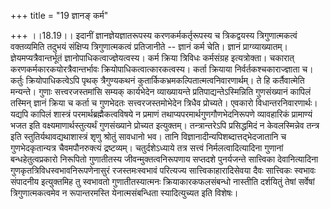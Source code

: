 +++
title = "19 ज्ञानङ् कर्म"

+++
।।18.19।। इदानीं ज्ञानज्ञेयज्ञातरूपस्य करणकर्मकर्तृरूपस्य च त्रिकद्वयस्य
त्रिगुणात्मकत्वं वक्तव्यमिति तदुभयं संक्षिप्य त्रिगुणात्मकत्वं
प्रतिजानीते -- ज्ञानं कर्म चेति। ज्ञानं प्राग्व्याख्यातम्।
ज्ञेयमप्यत्रैवान्तर्भूतं ज्ञानोपाधिकत्वाज्ज्ञेयत्वस्य। कर्म क्रिया
त्रिविधः कर्मसंग्रह इत्यत्रोक्ता। चकारात् करणकर्मकारकयोरत्रैवान्तर्भावः
क्रियोपाधिकत्वात्कारकत्वस्य। कर्ता क्रियाया निर्वर्तकश्चकाराज्ज्ञाता च।
कर्तुः क्रियोपाधिकत्वेऽपि पृथक् त्रैगुण्यकथनं
कुतार्किकभ्रमकल्पितात्मत्वनिवारणार्थम्। ते हि कर्तैवात्मेति मन्यन्ते।
गुणाः सत्त्वरजस्तमांसि सम्यक् कार्यभेदेन व्याख्यायन्ते
प्रतिपाद्यन्तेऽस्मिन्निति गुणसंख्यानं कापिलं तस्मिन् ज्ञानं क्रिया च
कर्ता च गुणभेदतः सत्त्वरजस्तमोभेदेन त्रिधैव प्रोच्यते। एवकारो
विधान्तरनिवारणार्थः। यद्यपि कापिलं शास्त्रं परमार्थब्रह्मैकत्वविषये न
प्रमाणं तथाप्यपरमार्थगुणगौणभेदनिरूपणे व्यावहारिकं प्रामाण्यं भजत इति
वक्ष्यमाणार्थस्तुत्यर्थं गुणसंख्याने प्रोच्यत इत्युक्तम्।
तन्त्रान्तरेऽपि प्रसिद्धमिदं न केवलस्मिन्नेव तन्त्र इति
स्तुतिर्यथावद्यथाशास्त्रं शृणु श्रोतुं सावधानो भव। तानि
विज्ञानादीन्यपिशब्दात्तद्भेदजातानि च गुणभेदकृतान्यत्र चैवमपौनरुक्त्यं
द्रष्टव्यम्। चतुर्दशेऽध्याये तत्र सत्त्वं निर्मलत्वादित्यादिना गुणानां
बन्धहेतुत्वप्रकारो निरूपितो गुणातीतस्य जीवन्मुक्तत्वनिरूपणाय सप्तदशे
पुनर्यजन्ते सात्त्विका देवानित्यादिना गुणकृतत्रिविधस्वभावनिरूपणेनासुरं
रजस्तमःस्वभावं परित्यज्य सात्त्विकाहारादिसेवया दैवः सात्त्विकः स्वभावः
संपादनीय इत्युक्तमिह तु स्वभावतो गुणातीतस्यात्मनः क्रियाकारकफलसंबन्धो
नास्तीति दर्शयितुं तेषां सर्वेषां त्रिगुणात्मकत्वमेव न रूपान्तरमस्ति
येनात्मसंबन्धिता स्यादित्युच्यत इति विशेषः।
